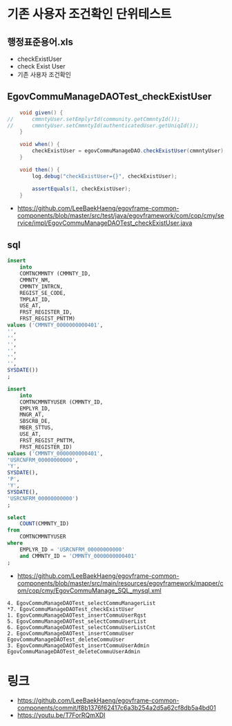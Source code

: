 # 기존 사용자 조건확인 단위테스트

## 행정표준용어.xls

- checkExistUser
- check Exist User
- 기존 사용자 조건확인

## EgovCommuManageDAOTest_checkExistUser

```java
	void given() {
//		cmmntyUser.setEmplyrId(community.getCmmntyId());
//		cmmntyUser.setCmmntyId(authenticatedUser.getUniqId());
	}

	void when() {
		checkExistUser = egovCommuManageDAO.checkExistUser(cmmntyUser);
	}

	void then() {
		log.debug("checkExistUser={}", checkExistUser);

		assertEquals(1, checkExistUser);
	}
```

- https://github.com/LeeBaekHaeng/egovframe-common-components/blob/master/src/test/java/egovframework/com/cop/cmy/service/impl/EgovCommuManageDAOTest_checkExistUser.java

## sql

```sql
insert
    into
    COMTNCMMNTY (CMMNTY_ID,
    CMMNTY_NM,
    CMMNTY_INTRCN,
    REGIST_SE_CODE,
    TMPLAT_ID,
    USE_AT,
    FRST_REGISTER_ID,
    FRST_REGIST_PNTTM)
values ('CMMNTY_0000000000401',
'',
'',
'',
'',
'',
'',
SYSDATE())
;

insert
    into
    COMTNCMMNTYUSER (CMMNTY_ID,
    EMPLYR_ID,
    MNGR_AT,
    SBSCRB_DE,
    MBER_STTUS,
    USE_AT,
    FRST_REGIST_PNTTM,
    FRST_REGISTER_ID)
values ('CMMNTY_0000000000401',
'USRCNFRM_00000000000',
'Y',
SYSDATE(),
'P',
'Y',
SYSDATE(),
'USRCNFRM_00000000000')
;

select
    COUNT(CMMNTY_ID)
from
    COMTNCMMNTYUSER
where
    EMPLYR_ID = 'USRCNFRM_00000000000'
    and CMMNTY_ID = 'CMMNTY_0000000000401'
;
```

- https://github.com/LeeBaekHaeng/egovframe-common-components/blob/master/src/main/resources/egovframework/mapper/com/cop/cmy/EgovCommuManage_SQL_mysql.xml

```
4. EgovCommuManageDAOTest_selectCommuManagerList
*7. EgovCommuManageDAOTest_checkExistUser
1. EgovCommuManageDAOTest_insertCommuUserRqst
5. EgovCommuManageDAOTest_selectCommuUserList
6. EgovCommuManageDAOTest_selectCommuUserListCnt
2. EgovCommuManageDAOTest_insertCommuUser
EgovCommuManageDAOTest_deleteCommuUser
3. EgovCommuManageDAOTest_insertCommuUserAdmin
EgovCommuManageDAOTest_deleteCommuUserAdmin
```

# 링크

- https://github.com/LeeBaekHaeng/egovframe-common-components/commit/f8b1376f62417c6a3b254a2d5a62cf8db5a4bd01
- https://youtu.be/T7ForRQmXDI
